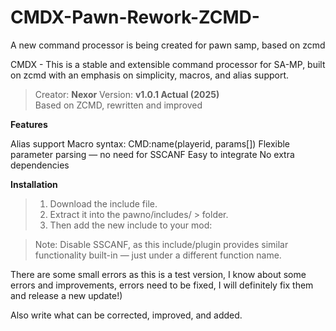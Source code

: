 # CMDX-Pawn-Rework-ZCMD-
A new command processor is being created for pawn samp, based on zcmd

CMDX - This is a stable and extensible command processor for SA-MP, built on zcmd with an emphasis on simplicity, macros, and alias support.

> Creator: **Nexor**
> Version: **v1.0.1 Actual (2025)**  
> Based on ZCMD, rewritten and improved

**Features**

Alias support
Macro syntax: CMD:name(playerid, params[])
Flexible parameter parsing — no need for SSCANF
Easy to integrate
No extra dependencies


**Installation**

>1. Download the include file.
>2. Extract it into the pawno/includes/ > folder.
>3. Then add the new include to your mod: **<cmdx>**

> Note: Disable SSCANF, as this include/plugin provides similar functionality built-in — just under a different function name.

There are some small errors as this is a test version, I know about some errors and improvements, errors need to be fixed, I will definitely fix them and release a new update!)

Also write what can be corrected, improved, and added. 








